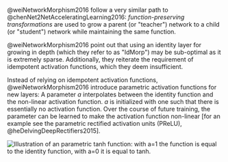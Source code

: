 @weiNetworkMorphism2016 follow a very similar path to @chenNet2NetAcceleratingLearning2016:
*function-preserving transformations* are used to grow a parent
(or "teacher") network to a child (or "student") network while maintaining
the same function.

@weiNetworkMorphism2016 point out that using an identity layer for growing in
depth (which they refer to as "IdMorp") may be sub-optimal as it is extremely
sparse. Additionally, they reiterate the requirement of idempotent activation
functions, which they deem insufficient.




Instead of relying on idempotent activation functions, @weiNetworkMorphism2016
introduce parametric activation functions for new layers:
A parameter $a$ interpolates between the identity function and the non-linear
activation function. $a$ is initialized with one such that there is essentially
no activation function. Over the course of future training, the parameter
can be learned to make the activation function non-linear [for an example see
the parametric rectified activation units (PReLU), @heDelvingDeepRectifiers2015].

![Illustration of an parametric tanh function: with $a=1$ the function is equal to the identity function, with $a=0$ it is equal to tanh.](img/parametric_tanh)
